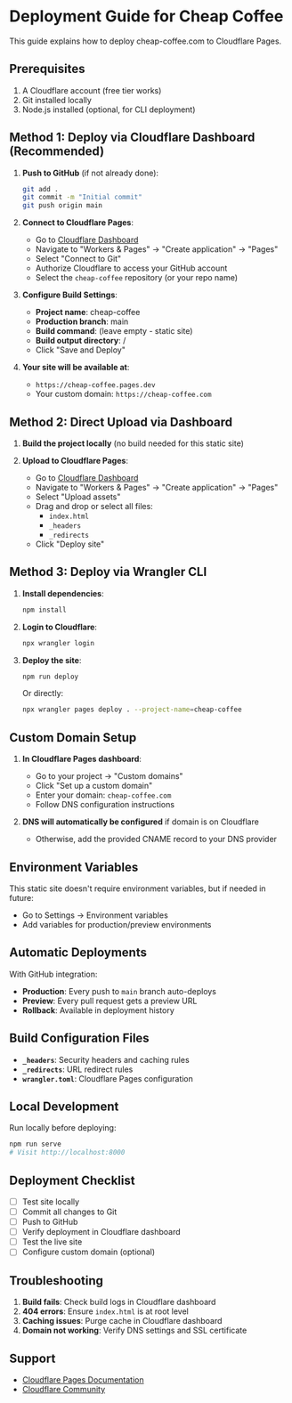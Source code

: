 # Deployment Guide for Cheap Coffee

This guide explains how to deploy cheap-coffee.com to Cloudflare Pages.

## Prerequisites

1. A Cloudflare account (free tier works)
2. Git installed locally
3. Node.js installed (optional, for CLI deployment)

## Method 1: Deploy via Cloudflare Dashboard (Recommended)

1. **Push to GitHub** (if not already done):
   ```bash
   git add .
   git commit -m "Initial commit"
   git push origin main
   ```

2. **Connect to Cloudflare Pages**:
   - Go to [Cloudflare Dashboard](https://dash.cloudflare.com/)
   - Navigate to "Workers & Pages" → "Create application" → "Pages"
   - Select "Connect to Git"
   - Authorize Cloudflare to access your GitHub account
   - Select the `cheap-coffee` repository (or your repo name)

3. **Configure Build Settings**:
   - **Project name**: cheap-coffee
   - **Production branch**: main
   - **Build command**: (leave empty - static site)
   - **Build output directory**: /
   - Click "Save and Deploy"

4. **Your site will be available at**:
   - `https://cheap-coffee.pages.dev`
   - Your custom domain: `https://cheap-coffee.com`

## Method 2: Direct Upload via Dashboard

1. **Build the project locally** (no build needed for this static site)

2. **Upload to Cloudflare Pages**:
   - Go to [Cloudflare Dashboard](https://dash.cloudflare.com/)
   - Navigate to "Workers & Pages" → "Create application" → "Pages"
   - Select "Upload assets"
   - Drag and drop or select all files:
     - `index.html`
     - `_headers`
     - `_redirects`
   - Click "Deploy site"

## Method 3: Deploy via Wrangler CLI

1. **Install dependencies**:
   ```bash
   npm install
   ```

2. **Login to Cloudflare**:
   ```bash
   npx wrangler login
   ```

3. **Deploy the site**:
   ```bash
   npm run deploy
   ```
   Or directly:
   ```bash
   npx wrangler pages deploy . --project-name=cheap-coffee
   ```

## Custom Domain Setup

1. **In Cloudflare Pages dashboard**:
   - Go to your project → "Custom domains"
   - Click "Set up a custom domain"
   - Enter your domain: `cheap-coffee.com`
   - Follow DNS configuration instructions

2. **DNS will automatically be configured** if domain is on Cloudflare
   - Otherwise, add the provided CNAME record to your DNS provider

## Environment Variables

This static site doesn't require environment variables, but if needed in future:
- Go to Settings → Environment variables
- Add variables for production/preview environments

## Automatic Deployments

With GitHub integration:
- **Production**: Every push to `main` branch auto-deploys
- **Preview**: Every pull request gets a preview URL
- **Rollback**: Available in deployment history

## Build Configuration Files

- **`_headers`**: Security headers and caching rules
- **`_redirects`**: URL redirect rules
- **`wrangler.toml`**: Cloudflare Pages configuration

## Local Development

Run locally before deploying:
```bash
npm run serve
# Visit http://localhost:8000
```

## Deployment Checklist

- [ ] Test site locally
- [ ] Commit all changes to Git
- [ ] Push to GitHub
- [ ] Verify deployment in Cloudflare dashboard
- [ ] Test the live site
- [ ] Configure custom domain (optional)

## Troubleshooting

1. **Build fails**: Check build logs in Cloudflare dashboard
2. **404 errors**: Ensure `index.html` is at root level
3. **Caching issues**: Purge cache in Cloudflare dashboard
4. **Domain not working**: Verify DNS settings and SSL certificate

## Support

- [Cloudflare Pages Documentation](https://developers.cloudflare.com/pages/)
- [Cloudflare Community](https://community.cloudflare.com/)